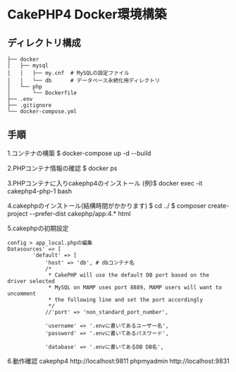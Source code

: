 # CakePHP4 Docker環境構築

## ディレクトリ構成
```tree
├── docker
│   ├── mysql
│   │   ├── my.cnf  # MySQLの設定ファイル
│   │   └── db      # データベース永続化用ディレクトリ
│   └── php
│       └── Dockerfile
├── .env
├── .gitignore
└── docker-compose.yml
```

## 手順
1.コンテナの構築
$ docker-compose up -d --build

2.PHPコンテナ情報の確認
$ docker ps

3.PHPコンテナに入りcakephp4のインストール
(例)$ docker exec -it cakephp4-php-1 bash

4.cakephpのインストール(結構時間がかかります)
$ cd ../
$ composer create-project --prefer-dist cakephp/app:4.* html

5.cakephpの初期設定
```app_local.php
config > app_local.phpの編集
Datasources' => [
        'default' => [
            'host' => 'db', # dbコンテナ名
            /*
             * CakePHP will use the default DB port based on the driver selected
             * MySQL on MAMP uses port 8889, MAMP users will want to uncomment
             * the following line and set the port accordingly
             */
            //'port' => 'non_standard_port_number',

            'username' => '.envに書いてあるユーザー名',
            'password' => '.envに書いてあるパスワード',

            'database' => '.envに書いてあるDB DB名',
```
6.動作確認
cakephp4 http://localhost:9811
phpmyadmin http://localhost:9831